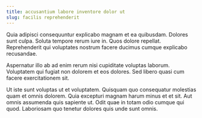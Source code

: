 ```yaml
---
title: accusantium labore inventore dolor ut
slug: facilis reprehenderit
---
```


Quia adipisci consequuntur explicabo magnam et ea quibusdam. Dolores sunt culpa. Soluta tempore rerum iure in. Quos dolore repellat. Reprehenderit qui voluptates nostrum facere ducimus cumque explicabo recusandae.

Aspernatur illo ab ad enim rerum nisi cupiditate voluptas laborum. Voluptatem qui fugiat non dolorem et eos dolores. Sed libero quasi cum facere exercitationem sit.

Ut iste sunt voluptas ut et voluptatem. Quisquam quo consequatur molestias quam et omnis dolorem. Quia excepturi magnam harum minus et et sit. Aut omnis assumenda quis sapiente ut. Odit quae in totam odio cumque qui quod. Laboriosam quo tenetur dolores quis unde sunt omnis.
